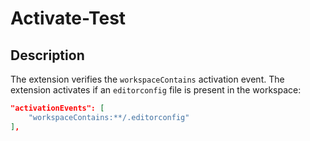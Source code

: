 # Activate-Test

## Description

The extension verifies the `workspaceContains` activation event.
The extension activates if an `editorconfig` file is present in the workspace:

```json
"activationEvents": [
	"workspaceContains:**/.editorconfig"
],
```
